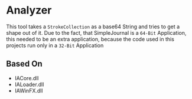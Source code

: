 # Analyzer
This tool takes a `StrokeCollection` as a base64 String and tries to get a shape out of it.
Due to the fact, that SimpleJournal is a `64-Bit` Application, this needed to be an extra application, because
the code used in this projects run only in a `32-Bit` Application

## Based On
- IACore.dll
- IALoader.dll
- IAWinFX.dll 
